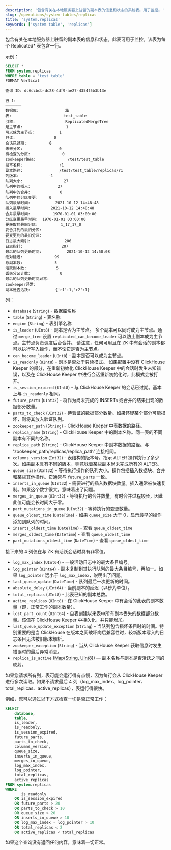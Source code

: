 ```yaml
---
description: '包含有关在本地服务器上驻留的副本表的信息和状态的系统表。用于监控。'
slug: /operations/system-tables/replicas
title: 'system.replicas'
keywords: ['system table', 'replicas']
---
```


包含有关在本地服务器上驻留的副本表的信息和状态。此表可用于监控。该表为每个 Replicated\* 表包含一行。

示例：

``` sql
SELECT *
FROM system.replicas
WHERE table = 'test_table'
FORMAT Vertical
```

``` text
查询 ID: dc6dcbcb-dc28-4df9-ae27-4354f5b3b13e

行 1:
───────
数据库:                    db
表:                       test_table
引擎:                      ReplicatedMergeTree
是主节点:                   1
可以成为主节点:           1
只读:                 0
会话已过期:          0
未来分区:                0
待检查的分区:              0
zookeeper路径:              /test/test_table
副本名称:                r1
副本路径:                /test/test_table/replicas/r1
列版本:             -1
队列大小:                  27
队列中的插入:            27
队列中的合并:             0
队列中的分区变更:     0
队列最早时间:           2021-10-12 14:48:48
插入最早时间:         2021-10-12 14:48:48
合并最早时间:          1970-01-01 03:00:00
分区变更最早时间:  1970-01-01 03:00:00
要获取的最旧分区:          1_17_17_0
要合并到的最旧分区:
要变更到的最旧分区:
日志最大索引:               206
日志指针:                 207
最后的队列更新时间:           2021-10-12 14:50:08
绝对延迟:              99
总副本数:              5
活跃副本数:             5
丢失分区计数:             0
最后的队列更新时间异常:
zookeeper异常:
副本是否活跃:           {'r1':1,'r2':1}
```

列：

- `database` (`String`) - 数据库名称
- `table` (`String`) - 表名称
- `engine` (`String`) - 表引擎名称
- `is_leader` (`UInt8`) - 副本是否为主节点。
    多个副本可以同时成为主节点。通过 `merge_tree` 设置 `replicated_can_become_leader` 可以防止副本成为主节点。主节点负责调度后台合并。
    请注意，任何可用且在 ZK 中有会话的副本都可以执行写入操作，而不论它是否为主节点。
- `can_become_leader` (`UInt8`) - 副本是否可以成为主节点。
- `is_readonly` (`UInt8`) - 副本是否处于只读模式。
    如果配置中没有 ClickHouse Keeper 的部分，在重新初始化 ClickHouse Keeper 中的会话时发生未知错误，以及在 ClickHouse Keeper 中进行会话重新初始化时，此模式会被打开。
- `is_session_expired` (`UInt8`) - 与 ClickHouse Keeper 的会话已过期。基本上与 `is_readonly` 相同。
- `future_parts` (`UInt32`) - 将作为尚未完成的 INSERTs 或合并的结果出现的数据部分数量。
- `parts_to_check` (`UInt32`) - 待验证的数据部分数量。如果怀疑某个部分可能损坏，则将其放入验证队列。
- `zookeeper_path` (`String`) - ClickHouse Keeper 中表数据的路径。
- `replica_name` (`String`) - ClickHouse Keeper 中的副本名称。同一表的不同副本有不同的名称。
- `replica_path` (`String`) - ClickHouse Keeper 中副本数据的路径。与 'zookeeper_path/replicas/replica_path' 连接相同。
- `columns_version` (`Int32`) - 表结构的版本号。指示 ALTER 操作执行了多少次。如果副本具有不同的版本，则意味着某些副本尚未完成所有的 ALTER。
- `queue_size` (`UInt32`) - 等待执行操作的队列大小。操作包括插入数据块、合并和某些其他操作。它通常与 `future_parts` 一致。
- `inserts_in_queue` (`UInt32`) - 需要进行的插入数据块数量。插入通常被快速复制。如果这个数字很大，意味着出了问题。
- `merges_in_queue` (`UInt32`) - 等待执行的合并数量。有时合并过程较长，因此此值可能会长时间大于零。
- `part_mutations_in_queue` (`UInt32`) - 等待执行的变更数量。
- `queue_oldest_time` (`DateTime`) - 如果 `queue_size` 大于 0，显示最早的操作添加到队列的时间。
- `inserts_oldest_time` (`DateTime`) - 查看 `queue_oldest_time`
- `merges_oldest_time` (`DateTime`) - 查看 `queue_oldest_time`
- `part_mutations_oldest_time` (`DateTime`) - 查看 `queue_oldest_time`

接下来的 4 列仅在与 ZK 有活跃会话时具有非零值。

- `log_max_index` (`UInt64`) - 一般活动日志中的最大条目编号。
- `log_pointer` (`UInt64`) - 副本复制到其执行队列的最大条目编号，再加一。如果 `log_pointer` 远小于 `log_max_index`，说明出了问题。
- `last_queue_update` (`DateTime`) - 队列最后一次更新的时间。
- `absolute_delay` (`UInt64`) - 当前副本的延迟（以秒为单位）。
- `total_replicas` (`UInt8`) - 此表已知的副本总数。
- `active_replicas` (`UInt8`) - 在 ClickHouse Keeper 中有会话的此表的副本数量（即，正常工作的副本数量）。
- `lost_part_count` (`UInt64`) - 自表创建以来表中所有副本丢失的数据部分数量。该值在 ClickHouse Keeper 中持久化，并只能增加。
- `last_queue_update_exception` (`String`) - 当队列包含损坏条目时的时间。特别重要的是当 ClickHouse 在版本之间破坏向后兼容性时，较新版本写入的日志条目无法被旧版本解析。
- `zookeeper_exception` (`String`) - 当从 ClickHouse Keeper 获取信息时发生错误时的最后异常消息。
- `replica_is_active` ([Map(String, UInt8)](../../sql-reference/data-types/map.md)) — 副本名称与副本是否活跃之间的映射。

如果您请求所有列，表可能会运行得有点慢，因为每行会从 ClickHouse Keeper 进行多次读取。如果不请求最后 4 列（log_max_index、log_pointer、total_replicas、active_replicas），表运行得很快。

例如，您可以通过以下方式检查一切是否正常工作：

``` sql
SELECT
    database,
    table,
    is_leader,
    is_readonly,
    is_session_expired,
    future_parts,
    parts_to_check,
    columns_version,
    queue_size,
    inserts_in_queue,
    merges_in_queue,
    log_max_index,
    log_pointer,
    total_replicas,
    active_replicas
FROM system.replicas
WHERE
       is_readonly
    OR is_session_expired
    OR future_parts > 20
    OR parts_to_check > 10
    OR queue_size > 20
    OR inserts_in_queue > 10
    OR log_max_index - log_pointer > 10
    OR total_replicas < 2
    OR active_replicas < total_replicas
```

如果这个查询没有返回任何内容，意味着一切正常。

